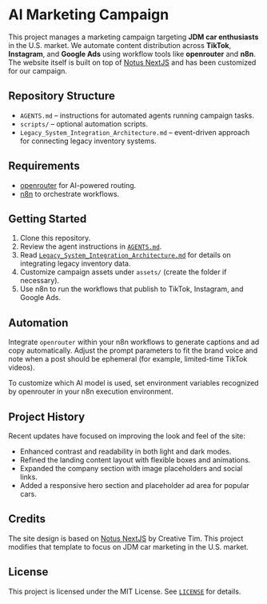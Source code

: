 # AI Marketing Campaign

This project manages a marketing campaign targeting **JDM car enthusiasts** in the U.S. market. We automate content distribution across **TikTok**, **Instagram**, and **Google Ads** using workflow tools like **openrouter** and **n8n**. The website itself is built on top of [Notus NextJS](https://github.com/creativetimofficial/notus-nextjs) and has been customized for our campaign.

## Repository Structure

 - `AGENTS.md` – instructions for automated agents running campaign tasks.
 - `scripts/` – optional automation scripts.
 - `Legacy_System_Integration_Architecture.md` – event-driven approach for connecting legacy inventory systems.

## Requirements

- [openrouter](https://openrouter.ai/) for AI-powered routing.
- [n8n](https://n8n.io/) to orchestrate workflows.

## Getting Started

1. Clone this repository.
2. Review the agent instructions in [`AGENTS.md`](AGENTS.md).
3. Read [`Legacy_System_Integration_Architecture.md`](Legacy_System_Integration_Architecture.md) for details on integrating legacy inventory data.
4. Customize campaign assets under `assets/` (create the folder if necessary).
5. Use n8n to run the workflows that publish to TikTok, Instagram, and Google Ads.

## Automation

Integrate `openrouter` within your n8n workflows to generate captions and ad copy automatically. Adjust the prompt parameters to fit the brand voice and note when a post should be ephemeral (for example, limited-time TikTok videos).

To customize which AI model is used, set environment variables recognized by openrouter in your n8n execution environment.

## Project History

Recent updates have focused on improving the look and feel of the site:

- Enhanced contrast and readability in both light and dark modes.
- Refined the landing content layout with flexible boxes and animations.
- Expanded the company section with image placeholders and social links.
- Added a responsive hero section and placeholder ad area for popular cars.

## Credits

The site design is based on [Notus NextJS](https://github.com/creativetimofficial/notus-nextjs) by Creative Tim. This project modifies that template to focus on JDM car marketing in the U.S. market.


## License

This project is licensed under the MIT License. See [`LICENSE`](LICENSE) for details.
